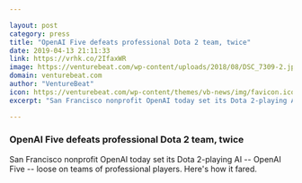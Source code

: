 ```yaml
---

layout: post
category: press
title: "OpenAI Five defeats professional Dota 2 team, twice"
date: 2019-04-13 21:11:33
link: https://vrhk.co/2IfaxWR
image: https://venturebeat.com/wp-content/uploads/2018/08/DSC_7309-2.jpg?w=1200&strip=all
domain: venturebeat.com
author: "VentureBeat"
icon: https://venturebeat.com/wp-content/themes/vb-news/img/favicon.ico
excerpt: "San Francisco nonprofit OpenAI today set its Dota 2-playing AI -- OpenAI Five -- loose on teams of professional players. Here's how it fared."

---
```


### OpenAI Five defeats professional Dota 2 team, twice

San Francisco nonprofit OpenAI today set its Dota 2-playing AI -- OpenAI Five -- loose on teams of professional players. Here's how it fared.